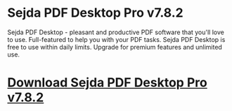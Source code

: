 # Sejda PDF Desktop Pro v7.8.2

Sejda PDF Desktop - pleasant and productive PDF software that you'll love to use. Full-featured to help you with your PDF tasks. Sejda PDF Desktop is free to use within daily limits. Upgrade for premium features and unlimited use.

# [Download Sejda PDF Desktop Pro v7.8.2](https://developer.team/software/35372-sejda-pdf-desktop-pro-v782.html)

